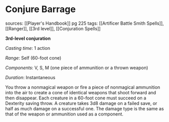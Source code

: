# Conjure Barrage
sources: [[Player's Handbook]] pg 225
tags: [[Artificer Battle Smith Spells]], [[Ranger]], [[3rd level]], [[Conjuration Spells]]

**3rd-level conjuration**

*Casting time*: 1 action

*Range*: Self (60-foot cone)

*Components*: V, S, M (one piece of ammunition or a thrown weapon)

*Duration*: Instantaneous

You throw a nonmagical weapon or fire a piece of nonmagical ammunition into the air to create a cone of identical weapons that shoot forward and then disappear. Each creature in a 60-foot cone must succeed on a Dexterity saving throw. A creature takes 3d8 damage on a failed save, or half as much damage on a successful one. The damage type is the same as that of the weapon or ammunition used as a component.
